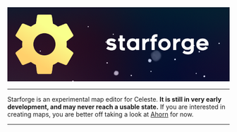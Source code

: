 <div align="center">
	<img src="./assets/banner_256.png">
</div>

---
Starforge is an experimental map editor for Celeste. **It is still in very early development, and may never reach a usable state.** If you are interested in creating maps, you are better off taking a look at [Ahorn](https://github.com/CelestialCartographers/Ahorn) for now.

---
